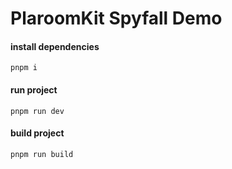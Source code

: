 # PlaroomKit Spyfall Demo

#### install dependencies
```
pnpm i
```

#### run project
```
pnpm run dev
```

#### build project
```
pnpm run build
```